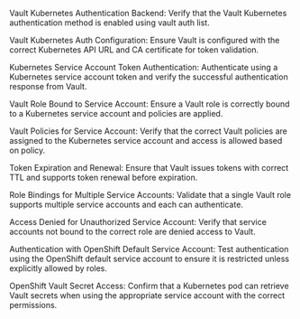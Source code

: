 Vault Kubernetes Authentication Backend: Verify that the Vault Kubernetes authentication method is enabled using vault auth list.

Vault Kubernetes Auth Configuration: Ensure Vault is configured with the correct Kubernetes API URL and CA certificate for token validation.

Kubernetes Service Account Token Authentication: Authenticate using a Kubernetes service account token and verify the successful authentication response from Vault.

Vault Role Bound to Service Account: Ensure a Vault role is correctly bound to a Kubernetes service account and policies are applied.

Vault Policies for Service Account: Verify that the correct Vault policies are assigned to the Kubernetes service account and access is allowed based on policy.

Token Expiration and Renewal: Ensure that Vault issues tokens with correct TTL and supports token renewal before expiration.

Role Bindings for Multiple Service Accounts: Validate that a single Vault role supports multiple service accounts and each can authenticate.

Access Denied for Unauthorized Service Account: Verify that service accounts not bound to the correct role are denied access to Vault.

Authentication with OpenShift Default Service Account: Test authentication using the OpenShift default service account to ensure it is restricted unless explicitly allowed by roles.

OpenShift Vault Secret Access: Confirm that a Kubernetes pod can retrieve Vault secrets when using the appropriate service account with the correct permissions.
